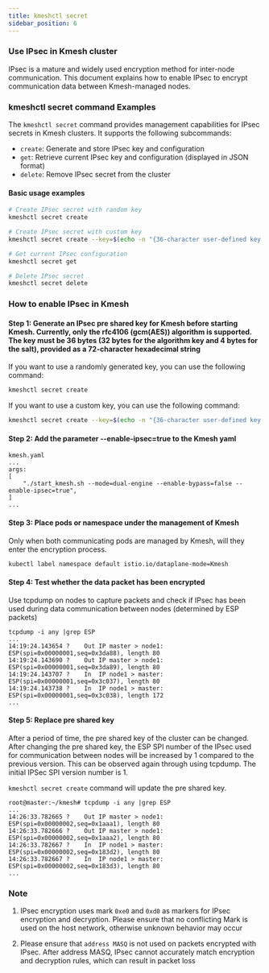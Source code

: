 ```yaml
---
title: kmeshctl secret
sidebar_position: 6
---
```


### Use IPsec in Kmesh cluster

IPsec is a mature and widely used encryption method for inter-node communication. This document explains how to enable IPsec to encrypt communication data between Kmesh-managed nodes.

### kmeshctl secret command Examples

The `kmeshctl secret` command provides management capabilities for IPsec secrets in Kmesh clusters. It supports the following subcommands:

- `create`: Generate and store IPsec key and configuration
- `get`: Retrieve current IPsec key and configuration (displayed in JSON format)
- `delete`: Remove IPsec secret from the cluster

#### Basic usage examples

```bash
# Create IPsec secret with random key
kmeshctl secret create

# Create IPsec secret with custom key
kmeshctl secret create --key=$(echo -n "{36-character user-defined key here}" | xxd -p -c 64)

# Get current IPsec configuration
kmeshctl secret get

# Delete IPsec secret
kmeshctl secret delete
```

### How to enable IPsec in Kmesh

#### Step 1: Generate an IPsec pre shared key for Kmesh before starting Kmesh. Currently, only the rfc4106 (gcm(AES)) algorithm is supported. The key must be 36 bytes (32 bytes for the algorithm key and 4 bytes for the salt), provided as a 72-character hexadecimal string

If you want to use a randomly generated key, you can use the following command:

``` bash
kmeshctl secret create
```

If you want to use a custom key, you can use the following command:

``` bash
kmeshctl secret create --key=$(echo -n "{36-character user-defined key here}" | xxd -p -c 64)
```

#### Step 2: Add the parameter --enable-ipsec=true to the Kmesh yaml

```plaintext
kmesh.yaml
...
args:
[
    "./start_kmesh.sh --mode=dual-engine --enable-bypass=false --enable-ipsec=true",
]
...
```

#### Step 3: Place pods or namespace under the management of Kmesh

Only when both communicating pods are managed by Kmesh, will they enter the encryption process.

``` bash
kubectl label namespace default istio.io/dataplane-mode=Kmesh
```

#### Step 4: Test whether the data packet has been encrypted

Use tcpdump on nodes to capture packets and check if IPsec has been used during data communication between nodes (determined by ESP packets)

```plaintext
tcpdump -i any |grep ESP
...
14:19:24.143654 ?    Out IP master > node1: ESP(spi=0x00000001,seq=0x3da88), length 80
14:19:24.143690 ?    Out IP master > node1: ESP(spi=0x00000001,seq=0x3da89), length 80
14:19:24.143707 ?    In  IP node1 > master: ESP(spi=0x00000001,seq=0x3c037), length 80
14:19:24.143738 ?    In  IP node1 > master: ESP(spi=0x00000001,seq=0x3c038), length 172
...
```

#### Step 5: Replace pre shared key

After a period of time, the pre shared key of the cluster can be changed. After changing the pre shared key, the ESP SPI number of the IPsec used for communication between nodes will be increased by 1 compared to the previous version. This can be observed again through using tcpdump. The initial IPSec SPI version number is 1.

`kmeshctl secret create` command will update the pre shared key.

```plaintext
root@master:~/kmesh# tcpdump -i any |grep ESP
...
14:26:33.782665 ?    Out IP master > node1: ESP(spi=0x00000002,seq=0x1aaa1), length 80
14:26:33.782666 ?    Out IP master > node1: ESP(spi=0x00000002,seq=0x1aaa2), length 80
14:26:33.782667 ?    In  IP node1 > master: ESP(spi=0x00000002,seq=0x183d2), length 80
14:26:33.782667 ?    In  IP node1 > master: ESP(spi=0x00000002,seq=0x183d3), length 80
...
```

### Note

1. IPsec encryption uses mark `0xe0` and `0xd0` as markers for IPsec encryption and decryption. Please ensure that no conflicting Mark is used on the host network, otherwise unknown behavior may occur

2. Please ensure that `address MASQ` is not used on packets encrypted with IPsec. After address MASQ, IPsec cannot accurately match encryption and decryption rules, which can result in packet loss

